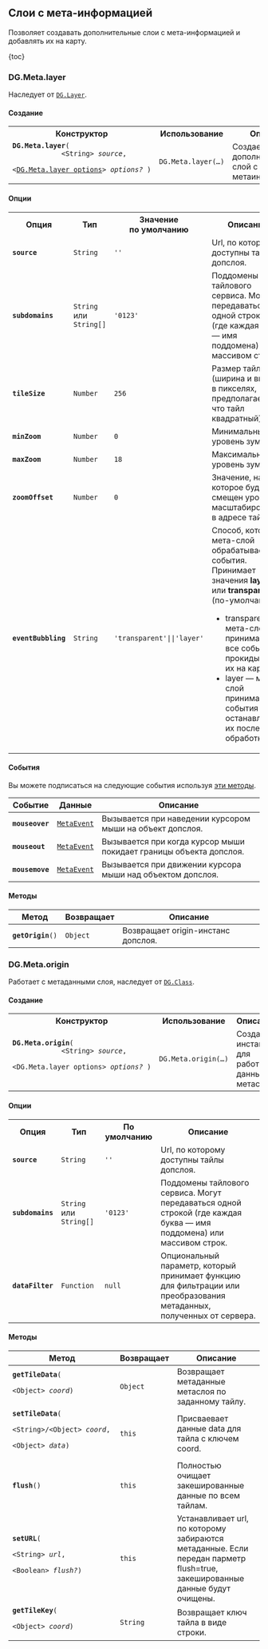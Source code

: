 ## Слои с мета-информацией

Позволяет создавать дополнительные слои с мета-информацией и добавлять их на карту.

{toc}

### DG.Meta.layer

Наследует от <a href="/doc/maps/ru/manual/base-classes#dglayer"><code>DG.Layer</code></a>.

#### Создание

<table>
    <tr>
        <th>Конструктор</th>
        <th>Использование</th>
        <th>Описание</th>
    </tr>
    <tr>
        <td><code><b>DG.Meta.layer</b>(
            <nobr>&lt;String&gt; <i>source</i>,</nobr>
            <nobr>&lt;<a href="#опции">DG.Meta.layer options</a>&gt; <i>options?</i> )</nobr>
        </code></td>
        <td><code>DG.Meta.layer(&hellip;)</code></td>
        <td>Создает дополнительный слой с метаинформацией.</td>
    </tr>
</table>

#### Опции

<table>
    <tr>
        <th>Опция</th>
        <th>Тип</th>
        <th>Значение<br>по умолчанию</th>
        <th>Описание</th>
    </tr>
    <tr>
        <td><code><b>source</b></code></td>
        <td><code>String</code></td>
        <td><code><span class="string">''</span></td>
        <td>Url, по которому доступны тайлы допслоя.</td>
    </tr>
    <tr>
        <td><code><b>subdomains</b></code></td>
        <td><code>String</code> или <code>String[]</code></td>
        <td><code>'0123'</code></td>
        <td>Поддомены тайлового сервиса. Могут передаваться одной строкой (где каждая буква &mdash;
            имя поддомена) или массивом строк.</td>
    </tr>
    <tr>
        <td><code><b>tileSize</b></code></td>
        <td><code>Number</code></td>
        <td><code>256</code></td>
        <td>Размер тайла (ширина и высота в пикселях, предполагается что тайл квадратный).</td>
    </tr>
    <tr>
        <td><code><b>minZoom</b></code></td>
        <td><code>Number</code></td>
        <td><code>0</code></td>
        <td>Минимальный уровень зума.</td>
    </tr>
    <tr>
        <td><code><b>maxZoom</b></code></td>
        <td><code>Number</code></td>
        <td><code>18</code></td>
        <td>Максимальный уровень зума.</td>
    </tr>
    <tr>
        <td><code><b>zoomOffset</b></code></td>
        <td><code>Number</code></td>
        <td><code>0</code></td>
        <td>Значение, на которое будет смещен уровень масштабирования в адресе тайла.</td>
    </tr>
    <tr>
        <td><code><b>eventBubbling</b></code></td>
        <td><code>String</code></td>
        <td><code><span class="string">'transparent'</span>||<span class="string">'layer'</span></td>
        <td>Способ, которым мета-слой обрабатывает события. Принимает значения <b>layer</b>
            или <b>transparent</b> (по-умолчанию):<ul><li>transparent &mdash; мета-слой принимает
            все события и прокидывает их на карту</li><li>layer &mdash; мета-слой принимает
            события и останавливает их после обработки</li></ul></td>
    </tr>

</table>

#### События

Вы можете подписаться на следующие события используя <a href="/doc/maps/ru/manual/base-classes#dgevented">эти методы</a>.

<table>
    <thead>
        <tr>
            <th>Событие</th>
            <th>Данные</th>
            <th>Описание</th>
        </tr>
    </thead>
    <tbody>
        <tr>
            <td><code><b>mouseover</b></code></td>
            <td><code><a href="/doc/maps/ru/manual/base-classes#metaevent">MetaEvent</a></code>
            <td>Вызывается при наведении курсором мыши на объект допслоя.</td>
        </tr>
        <tr>
            <td><code><b>mouseout</b></code></td>
            <td><code><a href="/doc/maps/ru/manual/base-classes#metaevent">MetaEvent</a></code>
            <td>Вызывается при когда курсор мыши покидает границы объекта допслоя.</td>
        </tr>
        <tr>
          <td><code><b>mousemove</b></code></td>
          <td><code><a href="/doc/maps/ru/manual/base-classes#metaevent">MetaEvent</a></code></td>
          <td>Вызывается при движении курсора мыши над объектом допслоя.</td>
        </tr>
    </tbody>
</table>

#### Методы

<table>
    <thead>
        <tr>
            <th>Метод</th>
            <th>Возвращает</th>
            <th>Описание</th>
        </tr>
    </thead>
    <tbody>
        <tr>
            <td><code><b>getOrigin</b>()</code></td>
            <td><code>Object</code></td>
            <td>Возвращает origin-инстанс допслоя.</td>
        </tr>
    </tbody>
</table>

### DG.Meta.origin

Работает с метаданными слоя, наследует от <a href="/doc/maps/ru/manual/base-classes#dgclass"><code>DG.Class</code></a>.

#### Создание

<table>
    <tr>
        <th>Конструктор</th>
        <th>Использование</th>
        <th>Описание</th>
    </tr>
    <tr>
        <td><code><b>DG.Meta.origin</b>(
            <nobr>&lt;String&gt; <i>source</i>,</nobr>
            <nobr>&lt;DG.Meta.layer options&gt; <i>options?</i> )</nobr>
        </code></td>
        <td><code>DG.Meta.origin(&hellip;)</code></td>
        <td>Создает инстанс для работы с данными метаслоя.</td>
    </tr>
</table>

#### Опции

<table>
    <tr>
        <th>Опция</th>
        <th>Тип</th>
        <th>По умолчанию</th>
        <th>Описание</th>
    </tr>
    <tr>
        <td><code><b>source</b></code></td>
        <td><code>String</code></td>
        <td><code><span class="string">''</span></td>
        <td>Url, по которому доступны тайлы допслоя.</td>
    </tr>
    <tr>
        <td><code><b>subdomains</b></code></td>
        <td><code>String</code> или <code>String[]</code></td>
        <td><code>'0123'</code></td>
        <td>Поддомены тайлового сервиса. Могут передаваться одной строкой (где каждая буква &mdash;
            имя поддомена) или массивом строк.</td>
    </tr>
    <tr>
        <td><code><b>dataFilter</b></code></td>
        <td><code>Function</code></td>
        <td><code>null</code></td>
        <td>Опциональный параметр, который принимает функцию для фильтрации или преобразования метаданных,
            полученных от сервера.</td>
    </tr>
</table>

#### Методы

<table>
    <thead>
        <tr>
            <th>Метод</th>
            <th>Возвращает</th>
            <th>Описание</th>
        </tr>
    </thead>
    <tbody>
        <tr>
            <td><code><b>getTileData</b>(
                <nobr>&lt;Object&gt; <i>coord</i>)</nobr>
            </code>
            <td><code>Object</code></td>
            <td>Возвращает метаданные метаслоя по заданному тайлу.</td>
        </tr>
        <tr>
            <td><code><b>setTileData</b>(
                <nobr>&lt;String&gt;/&lt;Object&gt; <i>coord</i>,</nobr>
                <nobr>&lt;Object&gt; <i>data</i>)</nobr>
            </code>
            <td><code>this</code></td>
            <td>Присваевает данные data для тайла с ключем coord.</td>
        </tr>
        <tr>
            <td><code><b>flush</b>()</code></td>
            <td><code>this</code></td>
            <td>Полностью очищает закешированные данные по всем тайлам.</td>
        </tr>
        <tr>
            <td><code><b>setURL</b>(
                <nobr>&lt;String&gt; <i>url</i>,</nobr>
                <nobr>&lt;Boolean&gt; <i>flush?</i>)</nobr>
            </code>
            <td><code>this</code></td>
            <td>Устанавливает url, по которому забираются метаданные. Если передан парметр flush=true,
                закешированные данные будут очищены.</td>
        </tr>
        <tr>
            <td><code><b>getTileKey</b>(
                <nobr>&lt;Object&gt; <i>coord</i>)</nobr>
            </code>
            <td><code>String</code></td>
            <td>Возвращает ключ тайла в виде строки.</td>
        </tr>
    </tbody>
</table>
